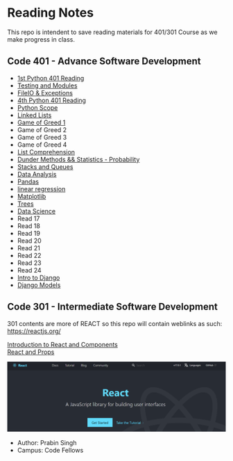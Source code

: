 # Reading Notes

This repo is intendent to save reading materials for 401/301 Course as we make progress in class.


## Code 401 - Advance Software Development

- [1st Python 401 Reading](https://github.com/prabin544/reading-notes/blob/main/class401/class01.md)
- [Testing and Modules](https://github.com/prabin544/reading-notes/blob/main/class401/class02.md)
- [FileIO & Exceptions](https://github.com/prabin544/reading-notes/blob/main/class401/class03.md)
- [4th Python 401 Reading](https://github.com/prabin544/reading-notes/blob/main/class401/class04.md)
- [Python Scope](https://github.com/prabin544/reading-notes/blob/main/class401/class07.md)
- [Linked Lists](https://github.com/prabin544/reading-notes/blob/main/class401/class05.md)
- [Game of Greed 1](https://github.com/prabin544/reading-notes/blob/main/class401/class06.md)
- Game of Greed 2
- Game of Greed 3
- Game of Greed 4
- [List Comprehension](https://github.com/prabin544/reading-notes/blob/main/class401/class08.md)
- [Dunder Methods && Statistics - Probability](https://github.com/prabin544/reading-notes/blob/main/class401/class09.md)
- [Stacks and Queues](https://github.com/prabin544/reading-notes/blob/main/class401/class10.md)
- [Data Analysis](https://github.com/prabin544/reading-notes/blob/main/class401/class11.md)
- [Pandas](https://github.com/prabin544/reading-notes/blob/main/class401/class12.md)
- [linear regression](https://github.com/prabin544/reading-notes/blob/main/class401/class13.md)
- [Matplotlib](https://github.com/prabin544/reading-notes/blob/main/class401/class14.md)
- [Trees](https://github.com/prabin544/reading-notes/blob/main/class401/class15.md)
- [Data Science](https://github.com/prabin544/reading-notes/blob/main/class401/class16.md)
- Read 17
- Read 18
- Read 19
- Read 20
- Read 21
- Read 22
- Read 23
- Read 24
- [Intro to Django](https://github.com/prabin544/reading-notes/blob/main/class401/class26.md)
- [Django Models](https://github.com/prabin544/reading-notes/blob/main/class401/class27.md)


## Code 301 - Intermediate Software Development

301 contents are more of REACT so this repo will contain weblinks as such:  
https://reactjs.org/  

[Introduction to React and Components](class01.md)  
[React and Props](class02.md)  

![Alt text](/assests/react.PNG?raw=true "react")

- Author: Prabin Singh
- Campus: Code Fellows


